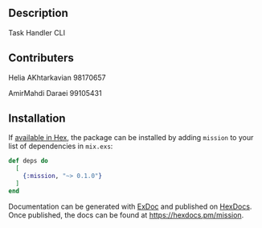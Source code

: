 ## Description

Task Handler CLI 

## Contributers

Helia AKhtarkavian 98170657

AmirMahdi Daraei 99105431

## Installation

If [available in Hex](https://hex.pm/docs/publish), the package can be installed
by adding `mission` to your list of dependencies in `mix.exs`:

```elixir
def deps do
  [
    {:mission, "~> 0.1.0"}
  ]
end
```

Documentation can be generated with [ExDoc](https://github.com/elixir-lang/ex_doc)
and published on [HexDocs](https://hexdocs.pm). Once published, the docs can
be found at <https://hexdocs.pm/mission>.

